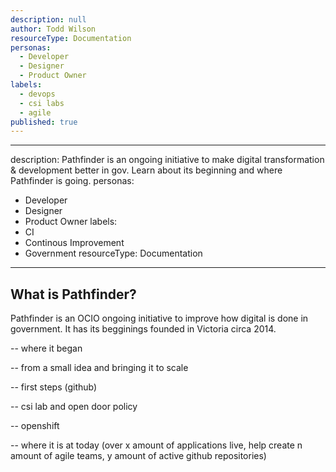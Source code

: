 ```yaml
---
description: null
author: Todd Wilson
resourceType: Documentation
personas:
  - Developer
  - Designer
  - Product Owner
labels:
  - devops
  - csi labs
  - agile
published: true
---
```


---
description: Pathfinder is an ongoing initiative to make digital transformation & development better in gov. Learn about its beginning and where Pathfinder is going. 
personas:
  - Developer
  - Designer
  - Product Owner
labels:
  - CI
  - Continous Improvement
  - Government
resourceType: Documentation
---
## What is Pathfinder?

Pathfinder is an OCIO ongoing initiative to improve how digital is done in government. It has its begginings founded in Victoria circa 2014. 

-- where it began

-- from a small idea and bringing it to scale

-- first steps (github)

-- csi lab and open door policy

-- openshift

-- where it is at today (over x amount of applications live, help create n amount of agile teams, y amount of active github repositories)

